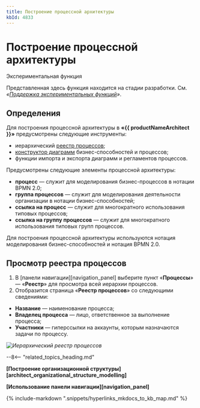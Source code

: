 ```yaml
---
title: Построение процессной архитектуры
kbId: 4833
---
```


# Построение процессной архитектуры

Экспериментальная функция

Представленная здесь функция находится на стадии разработки. См. *«[Поддержка экспериментальных функций](https://kb.comindware.ru/article.php?id=4579#mcetoc_1hsfq7ksu2)»*.

## Определения

Для построения процессной архитектуры в **«{{ productNameArchitect }}»** предусмотрены следующие инструменты:

- иерархический [реестр процессов](#mcetoc_1h7v7ph040);
- [конструктор диаграмм](https://kb.comindware.ru/article.php?id=2356) бизнес-способностей и процессов;
- функции импорта и экспорта диаграмм и регламентов процессов.

Предусмотрены следующие элементы процессной архитектуры:

- **процесс** — служит для моделирования бизнес-процессов в нотации BPMN 2.0;
- **группа процессов** — служит для моделирования деятельности организации в нотации бизнес-способностей;
- **ссылка на процесс** — служит для многократного использования типовых процессов;
- **ссылка на группу процессов** — служит для многократного использования типовых групп процессов.

Для построения процессной архитектуры используются нотация моделирования бизнес-способностей и нотация BPMN 2.0.

## Просмотр реестра процессов

1. В [панели навигации][navigation_panel] выберите пункт «**Процессы**» — «**Реестр**» для просмотра всей иерархии процессов.
2. Отобразится страница «**Реестр процессов**» со следующими сведениями:

- **Название** — наименование процесса;
- **Владелец процесса** — лицо, ответственное за выполнение процесса;
- **Участники** — гиперссылки на аккаунты, которым назначаются задачи по процессу.

_![Иерархический реестр процессов](https://kb.comindware.ru/assets/process_architecture_modeling_registry.png)_

--8<-- "related_topics_heading.md"

**[Построение организационной структуры][architect_organizational_structure_modelling]**

**[Использование панели навигации][navigation_panel]**

{% include-markdown ".snippets/hyperlinks_mkdocs_to_kb_map.md" %}
